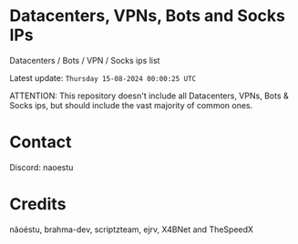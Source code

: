 # Datacenters, VPNs, Bots and Socks IPs
 
Datacenters / Bots / VPN / Socks ips list

Latest update: `Thursday 15-08-2024 00:00:25 UTC` 

ATTENTION: This repository doesn't include all Datacenters, VPNs, Bots & Socks ips, 
but should include the vast majority of common ones.

# Contact
Discord: naoestu

# Credits
nãoéstu, brahma-dev, scriptzteam, ejrv, X4BNet and TheSpeedX

